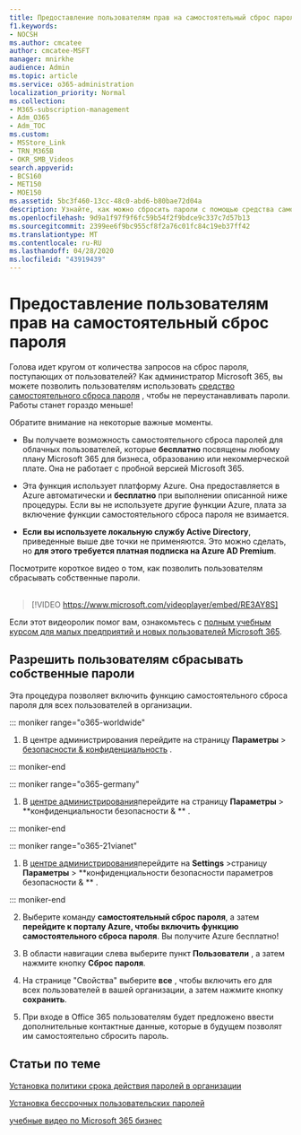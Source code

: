 ```yaml
---
title: Предоставление пользователям прав на самостоятельный сброс пароля
f1.keywords:
- NOCSH
ms.author: cmcatee
author: cmcatee-MSFT
manager: mnirkhe
audience: Admin
ms.topic: article
ms.service: o365-administration
localization_priority: Normal
ms.collection:
- M365-subscription-management
- Adm_O365
- Adm_TOC
ms.custom:
- MSStore_Link
- TRN_M365B
- OKR_SMB_Videos
search.appverid:
- BCS160
- MET150
- MOE150
ms.assetid: 5bc3f460-13cc-48c0-abd6-b80bae72d04a
description: Узнайте, как можно сбросить пароли с помощью средства самостоятельного сброса пароля.
ms.openlocfilehash: 9d9a1f97f9f6fc59b54f2f9bdce9c337c7d57b13
ms.sourcegitcommit: 2399ee6f9bc955cf8f2a76c01fc84c19eb37ff42
ms.translationtype: MT
ms.contentlocale: ru-RU
ms.lasthandoff: 04/28/2020
ms.locfileid: "43919439"
---
```

# <a name="let-users-reset-their-own-passwords"></a>Предоставление пользователям прав на самостоятельный сброс пароля

Голова идет кругом от количества запросов на сброс пароля, поступающих от пользователей? Как администратор Microsoft 365, вы можете позволить пользователям использовать [средство самостоятельного сброса пароля](https://go.microsoft.com/fwlink/p/?LinkId=522677) , чтобы не переустанавливать пароли. Работы станет гораздо меньше! 
  
Обратите внимание на некоторые важные моменты.
  
- Вы получаете возможность самостоятельного сброса паролей для облачных пользователей, которые **бесплатно** посвящены любому плану Microsoft 365 для бизнеса, образованию или некоммерческой плате. Она не работает с пробной версией Microsoft 365. 
    
- Эта функция использует платформу Azure. Она предоставляется в Azure автоматически и **бесплатно** при выполнении описанной ниже процедуры. Если вы не используете другие функции Azure, плата за включение функции самостоятельного сброса пароля не взимается. 
    
- **Если вы используете локальную службу Active Directory**, приведенные выше две точки не применяются. Это можно сделать, но **для этого требуется платная подписка на Azure AD Premium**. 

Посмотрите короткое видео о том, как позволить пользователям сбрасывать собственные пароли. <br><br>

> [!VIDEO https://www.microsoft.com/videoplayer/embed/RE3AY8S] 

Если этот видеоролик помог вам, ознакомьтесь с [полным учебным курсом для малых предприятий и новых пользователей Microsoft 365](https://support.office.com/article/6ab4bbcd-79cf-4000-a0bd-d42ce4d12816).

## <a name="let-people-reset-their-own-passwords"></a>Разрешить пользователям сбрасывать собственные пароли 

Эта процедура позволяет включить функцию самостоятельного сброса пароля для всех пользователей в организации.
  
::: moniker range="o365-worldwide"
1.  В центре администрирования перейдите на страницу **Параметры** \> <a href="https://go.microsoft.com/fwlink/p/?linkid=2072756" target="_blank">безопасности & конфиденциальность</a> .

::: moniker-end

::: moniker range="o365-germany"

1. В <a href="https://go.microsoft.com/fwlink/p/?linkid=848041" target="_blank">центре администрирования</a>перейдите на страницу **Параметры** \> **конфиденциальности безопасности &amp; ** .

::: moniker-end

::: moniker range="o365-21vianet"

1. В <a href="https://go.microsoft.com/fwlink/p/?linkid=850627" target="_blank">центре администрирования</a>перейдите на **Settings** \>страницу **Параметры** \> **конфиденциальности безопасности параметров безопасности &amp; ** .

::: moniker-end

   
2. Выберите команду **самостоятельный сброс пароля**, а затем **перейдите к порталу Azure, чтобы включить функцию самостоятельного сброса пароля**. Вы получите Azure бесплатно!
  
3. В области навигации слева выберите пункт **Пользователи** , а затем нажмите кнопку **Сброс пароля**.
  
4. На странице "Свойства" выберите **все** , чтобы включить его для всех пользователей в вашей организации, а затем нажмите кнопку **сохранить**.
  
5. При входе в Office 365 пользователям будет предложено ввести дополнительные контактные данные, которые в будущем позволят им самостоятельно сбросить пароль.

## <a name="related-articles"></a>Статьи по теме

[Установка политики срока действия паролей в организации](../manage/set-password-expiration-policy.md)
  
[Установка бессрочных пользовательских паролей](set-password-to-never-expire.md)

[учебные видео по Microsoft 365 бизнес](https://support.office.com/article/6ab4bbcd-79cf-4000-a0bd-d42ce4d12816)
